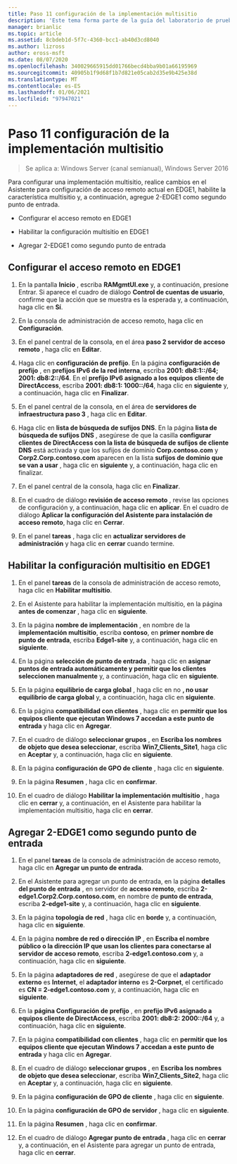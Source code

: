 ```yaml
---
title: Paso 11 configuración de la implementación multisitio
description: 'Este tema forma parte de la guía del laboratorio de pruebas: demostración de una implementación multisitio de DirectAccess para Windows Server 2016'
manager: brianlic
ms.topic: article
ms.assetid: 8cbdeb1d-5f7c-4360-bcc1-ab40d3cd8040
ms.author: lizross
author: eross-msft
ms.date: 08/07/2020
ms.openlocfilehash: 340029665915dd01766becd4bba9b01a66195969
ms.sourcegitcommit: 40905b1f9d68f1b7d821e05cab2d35e9b425e38d
ms.translationtype: MT
ms.contentlocale: es-ES
ms.lasthandoff: 01/06/2021
ms.locfileid: "97947021"
---
```

# <a name="step-11-configure-the-multisite-deployment"></a>Paso 11 configuración de la implementación multisitio

>Se aplica a: Windows Server (canal semianual), Windows Server 2016

Para configurar una implementación multisitio, realice cambios en el Asistente para configuración de acceso remoto actual en EDGE1, habilite la característica multisitio y, a continuación, agregue 2-EDGE1 como segundo punto de entrada.

- Configurar el acceso remoto en EDGE1

- Habilitar la configuración multisitio en EDGE1

- Agregar 2-EDGE1 como segundo punto de entrada

## <a name="configure-remote-access-on-edge1"></a><a name="configDA"></a>Configurar el acceso remoto en EDGE1

1.  En la pantalla **Inicio** , escriba **RAMgmtUI.exe** y, a continuación, presione Entrar. Si aparece el cuadro de diálogo **Control de cuentas de usuario**, confirme que la acción que se muestra es la esperada y, a continuación, haga clic en **Sí**.

2.  En la consola de administración de acceso remoto, haga clic en **Configuración**.

3.  En el panel central de la consola, en el área **paso 2 servidor de acceso remoto** , haga clic en **Editar**.

4.  Haga clic en **configuración de prefijo**. En la página **configuración de prefijo** , en **prefijos IPv6 de la red interna**, escriba **2001: db8:1::/64; 2001: db8:2::/64**. En el **prefijo IPv6 asignado a los equipos cliente de DirectAccess**, escriba **2001: db8:1: 1000::/64**, haga clic en **siguiente** y, a continuación, haga clic en **Finalizar**.

5.  En el panel central de la consola, en el área de **servidores de infraestructura paso 3** , haga clic en **Editar**.

6.  Haga clic en **lista de búsqueda de sufijos DNS**. En la página **lista de búsqueda de sufijos DNS** , asegúrese de que la casilla **configurar clientes de DirectAccess con la lista de búsqueda de sufijos de cliente DNS** está activada y que los sufijos de dominio **Corp.contoso.com** y **Corp2.Corp.contoso.com** aparecen en la lista **sufijos de dominio que se van a usar** , haga clic en **siguiente** y, a continuación, haga clic en finalizar.

7.  En el panel central de la consola, haga clic en **Finalizar**.

8.  En el cuadro de diálogo **revisión de acceso remoto** , revise las opciones de configuración y, a continuación, haga clic en **aplicar**. En el cuadro de diálogo **Aplicar la configuración del Asistente para instalación de acceso remoto**, haga clic en **Cerrar**.

9. En el panel **tareas** , haga clic en **actualizar servidores de administración** y haga clic en **cerrar** cuando termine.

## <a name="enable-multisite-configuration-on-edge1"></a><a name="EnabledMultisite"></a>Habilitar la configuración multisitio en EDGE1

1.  En el panel **tareas** de la consola de administración de acceso remoto, haga clic en **Habilitar multisitio**.

2.  En el Asistente para habilitar la implementación multisitio, en la página **antes de comenzar** , haga clic en **siguiente**.

3.  En la página **nombre de implementación** , en nombre de la **implementación multisitio**, escriba **contoso**, en **primer nombre de punto de entrada**, escriba **Edge1-site** y, a continuación, haga clic en **siguiente**.

4.  En la página **selección de punto de entrada** , haga clic en **asignar puntos de entrada automáticamente y permitir que los clientes seleccionen manualmente** y, a continuación, haga clic en **siguiente**.

5.  En la página **equilibrio de carga global** , haga clic en no **, no usar equilibrio de carga global** y, a continuación, haga clic en **siguiente**.

6.  En la página **compatibilidad con clientes** , haga clic en **permitir que los equipos cliente que ejecutan Windows 7 accedan a este punto de entrada** y haga clic en **Agregar**.

7.  En el cuadro de diálogo **seleccionar grupos** , en **Escriba los nombres de objeto que desea seleccionar**, escriba **Win7_Clients_Site1**, haga clic en **Aceptar** y, a continuación, haga clic en **siguiente**.

8.  En la página **configuración de GPO de cliente** , haga clic en **siguiente**.

9. En la página **Resumen** , haga clic en **confirmar**.

10. En el cuadro de diálogo **Habilitar la implementación multisitio** , haga clic en **cerrar** y, a continuación, en el Asistente para habilitar la implementación multisitio, haga clic en **cerrar**.

## <a name="add-2-edge1-as-a-second-entry-point"></a><a name="AddEP"></a>Agregar 2-EDGE1 como segundo punto de entrada

1.  En el panel **tareas** de la consola de administración de acceso remoto, haga clic en **Agregar un punto de entrada**.

2.  En el Asistente para agregar un punto de entrada, en la página **detalles del punto de entrada** , en servidor de **acceso remoto**, escriba **2-edge1.Corp2.Corp.contoso.com**, en nombre de **punto de entrada**, escriba **2-edge1-site** y, a continuación, haga clic en **siguiente**.

3.  En la página **topología de red** , haga clic en **borde** y, a continuación, haga clic en **siguiente**.

4.  En la página **nombre de red o dirección IP** , en **Escriba el nombre público o la dirección IP que usan los clientes para conectarse al servidor de acceso remoto**, escriba **2-edge1.contoso.com** y, a continuación, haga clic en **siguiente**.

5.  En la página **adaptadores de red** , asegúrese de que el **adaptador externo** es **Internet**, el **adaptador interno** es **2-Corpnet**, el certificado es **CN = 2-edge1.contoso.com** y, a continuación, haga clic en **siguiente**.

6.  En la **página Configuración de prefijo** , en **prefijo IPv6 asignado a equipos cliente de DirectAccess**, escriba **2001: db8:2: 2000::/64** y, a continuación, haga clic en **siguiente**.

7.  En la página **compatibilidad con clientes** , haga clic en **permitir que los equipos cliente que ejecutan Windows 7 accedan a este punto de entrada** y haga clic en **Agregar**.

8.  En el cuadro de diálogo **seleccionar grupos** , en **Escriba los nombres de objeto que desea seleccionar**, escriba **Win7_Clients_Site2**, haga clic en **Aceptar** y, a continuación, haga clic en **siguiente**.

9. En la página **configuración de GPO de cliente** , haga clic en **siguiente**.

10. En la página **configuración de GPO de servidor** , haga clic en **siguiente**.

11. En la página **Resumen** , haga clic en **confirmar**.

12. En el cuadro de diálogo **Agregar punto de entrada** , haga clic en **cerrar** y, a continuación, en el Asistente para agregar un punto de entrada, haga clic en **cerrar**.



